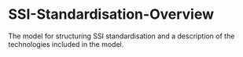 # SSI-Standardisation-Overview
The model for structuring SSI standardisation and a description of the technologies included in the model.
